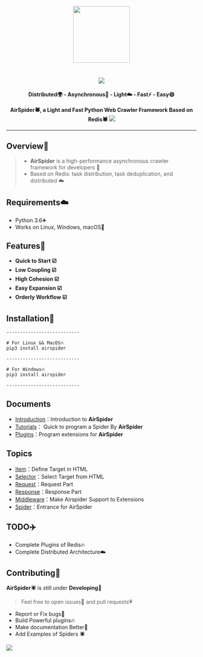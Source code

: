 <p align="center">
    <img src="https://picreso.oss-cn-beijing.aliyuncs.com/airs.png" width="150px">
    <h1 align="center"><img src="http://picreso.oss-cn-beijing.aliyuncs.com/font.png" /></h1>
    <p align="center" style="font-weight:bold">
        Distributed🌍  -  Asynchronous🏃  -  Light☁️  -  Fast⚡️ - Easy😄
      <br>
       <br>
     		AirSpider🕷️, a Light and Fast Python Web Crawler Framework Based on Redis🕷️
      <img src="http://picreso.oss-cn-beijing.aliyuncs.com/airdemo.png">
</p>    




---

## Overview👀

> + **AirSpider** is a high-performance asynchronous crawler framework for developers 🚀
> + Based on Redis: task distribution, task deduplication, and distributed ☁️
>

## Requirements☁️

- Python 3.6➕
- Works on Linux, Windows, macOS🍎

## Features🌲

+ **Quick to Start ☑️**
+ **Low Coupling ☑️**
+ **High Cohesion ☑️**
+ **Easy Expansion ☑️**
+ **Orderly Workflow ☑️**

## Installation🔨

``` shell
---------------------------

# For Linux && MacOS🔥
pip3 install airspider

---------------------------

# For Windows🔥
pip3 install airspider

---------------------------
```

  ## Documents

  + [Introduction](https://github.com/Xunzhuo/AirSpider/tree/master/Docs/cn/introduction.md)：Introduction to **AirSpider**
  + [Tutorials](https://github.com/Xunzhuo/AirSpider/tree/master/Docs/cn/tutorials.md)： Quick to program a Spider By **AirSpider**
  + [Plugins](https://github.com/Xunzhuo/AirSpider/tree/master/Docs/cn/plugins.md)：Program extensions for **AirSpider**

  ## Topics

  - [Item](https://github.com/Xunzhuo/AirSpider/tree/master/Docs/cn/topics/item.md)：Define Target in HTML
  - [Selector](https://github.com/Xunzhuo/AirSpider/tree/master/Docs/cn/topics/selector.md)：Select Target from HTML
  - [Request](https://github.com/Xunzhuo/AirSpider/tree/master/Docs/cn/topics/request.md)：Request Part
  - [Response](https://github.com/Xunzhuo/AirSpider/tree/master/Docs/cn/topics/response.md)：Response Part
  - [Middleware](https://github.com/Xunzhuo/AirSpider/tree/master/Docs/cn/topics/middleware.md)：Make Airspider Support to Extensions
  - [Spider](https://github.com/Xunzhuo/AirSpider/tree/master/Docs/cn/topics/spider.md)：Entrance for AirSpider

## TODO✈️

+ Complete Plugins of Redis🔥
+ Complete Distributed Architecture☁️

## Contributing👬

**AirSpider**🕷️ is still under **Developing**🔨

> Feel free to open issues💬 and pull requests💗

- Report or Fix bugs🌈
- Build Powerful plugins🔥
- Make documentation Better📖
- Add Examples of Spiders 🕷️

![](http://picreso.oss-cn-beijing.aliyuncs.com/monkey.jpg)
